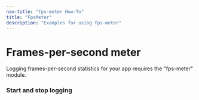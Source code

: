 ```yaml
---
nav-title: "fps-meter How-To"
title: "FpsMeter"
description: "Examples for using fps-meter"
---
```

# Frames-per-second meter
Logging frames-per-second statistics for your app requires the "fps-meter" module.
<snippet id='fps-meter-require'/>

### Start and stop logging
<snippet id='fps-meter-logging'/>

